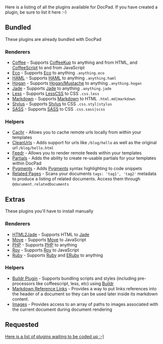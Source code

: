 Here is a listing of all the plugins available for DocPad. If you have created a plugin, be sure to list it here :-)

## Bundled

These plugins are already bundled with DocPad

### Renderers

- [Coffee](https://github.com/bevry/docpad/blob/master/lib/exchange/plugins/coffee/) - Supports [CoffeeKup](http://coffeekup.org/) to anything and from HTML, and [CoffeeScript](http://jashkenas.github.com/coffee-script/) to and from JavaScript
- [Eco](https://github.com/bevry/docpad/blob/master/lib/exchange/plugins/eco/) - Supports [Eco](https://github.com/sstephenson/eco) to anything `.anything.eco`
- [HAML](https://github.com/bevry/docpad/blob/master/lib/exchange/plugins/haml/) - Supports [HAML](http://haml-lang.com/) to anything `.anything.haml`
- [Hogan](https://github.com/bevry/docpad/blob/master/lib/exchange/plugins/hogan/) - Supports [Hogan/Mustache](http://twitter.github.com/hogan.js/) to anything `.anything.hogan`
- [Jade](https://github.com/bevry/docpad/blob/master/lib/exchange/plugins/jade/) - Supports [Jade](http://jade-lang.com/) to anything `.anything.jade`
- [Less](https://github.com/bevry/docpad/blob/master/lib/exchange/plugins/less/) - Supports [LessCSS](http://lesscss.org/) to CSS `.css.less`
- [Markdown](https://github.com/bevry/docpad/blob/master/lib/exchange/plugins/markdown/) - Supports [Markdown](ttp://daringfireball.net/projects/markdown/basics) to HTML `.html.md|markdown`
- [Stylus](https://github.com/bevry/docpad/blob/master/lib/exchange/plugins/stylus/) - Supports [Stylus](http://learnboost.github.com/stylus/) to CSS `.css.styl|stylus`
- [SASS](https://github.com/bevry/docpad/blob/master/lib/exchange/plugins/sass/) - Supports [SASS](http://sass-lang.com/) to CSS `.css.sass|scss`

### Helpers

- [Cachr](https://github.com/bevry/docpad/blob/master/lib/exchange/plugins/cachr/) - Allows you to cache remote urls locally from within your templates
- [CleanUrls](https://github.com/bevry/docpad/blob/master/lib/exchange/plugins/cleanurls/) - Adds support for urls like `/blog/hello` as well as the original url `/blog/hello.html`
- [Feedr](https://github.com/bevry/docpad/blob/master/lib/exchange/plugins/feedr/) - Allows you to render remote feeds within your templates
- [Partials](https://github.com/bevry/docpad/blob/master/lib/exchange/plugins/partials/) - Adds the ability to create re-usable partials for your templates within DocPad
- [Pygments](https://github.com/bevry/docpad/blob/master/lib/exchange/plugins/pygments/) - Adds [Pygments](http://pygments.org/) syntax highlighting to code snippets
- [Related Pages](https://github.com/bevry/docpad/blob/master/lib/exchange/plugins/related/) - Scans your documents `tags: 'tag1', 'tag2'` metadata to produce a listing of related documents. Access them through `@document.relatedDocuments`


## Extras

These plugins you'll have to install manually

### Renderers

- [HTML2Jade](https://github.com/bevry/docpad-extras/tree/master/plugins/html2jade) - Supports HTML to [Jade](http://jade-lang.com/)
- [Move](https://github.com/bevry/docpad-extras/tree/master/plugins/move) - Supports [Move](http://movelang.org/) to JavaScript
- [PHP](https://github.com/bevry/docpad-extras/tree/master/plugins/php) - Supports [PHP](http://php.net/) to anything
- [Roy](https://github.com/bevry/docpad-extras/tree/master/plugins/roy) - Supports [Roy](http://roy.brianmckenna.org/) to JavaScript
- [Ruby](https://github.com/bevry/docpad-extras/tree/master/plugins/php) - Supports [Ruby](http://www.ruby-lang.org/) and [ERuby](http://en.wikipedia.org/wiki/ERuby) to anything

### Helpers

- [Buildr Plugin](https://github.com/bevry/docpad-extras/blob/master/plugins/buildr/) - Supports bundling scripts and styles (including pre-processors like coffeescript, less, etc) using [Buildr](https://github.com/bevry/buildr.npm)
- [Markdown Reference Links](https://github.com/Delapouite/docpad-markdownreferencelinks) - Provides a way to put links references into the header of a document so they can be used later inside its markdown content.
- [Images](https://github.com/bevry/docpad-extras/blob/master/plugins/images/) - Provides access to an array of paths to images associated with the current document during document rendering


## Requested

[Here is a list of plugins waiting to be coded up :-)](https://github.com/bevry/docpad/issues?labels=plugin&sort=created&direction=desc&state=open&page=1)